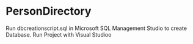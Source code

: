 # PersonDirectory
Run dbcreationscript.sql in Microsoft SQL Management Studio to create Database.
Run Project with Visual Studioo
